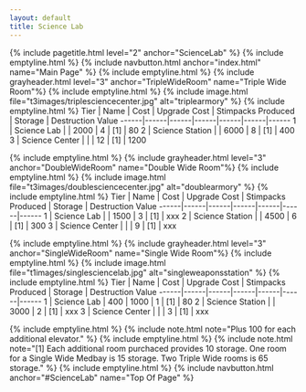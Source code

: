 ```yaml
---
layout: default
title: Science Lab
---
```

{% include pagetitle.html level="2" anchor="ScienceLab" %}
{% include emptyline.html %}
{% include navbutton.html anchor="index.html" name="Main Page" %}
{% include emptyline.html %}
{% include grayheader.html level="3" anchor="TripleWideRoom" name="Triple Wide Room"%}
{% include emptyline.html %}
{% include image.html file="t3images/triplesciencecenter.jpg" alt="triplearmory" %}
{% include emptyline.html %}
Tier | Name | Cost | Upgrade Cost | Stimpacks Produced | Storage | Destruction Value
------|------|------|------|------|------|------
1 | Science Lab | | 2000 | 4 | [1] | 80
2 | Science Station | | 6000 | 8 | [1] | 400
3 | Science Center | | | 12 | [1] | 1200

{% include emptyline.html %}
{% include grayheader.html level="3" anchor="DoubleWideRoom" name="Double Wide Room"%}
{% include emptyline.html %}
{% include image.html file="t3images/doublesciencecenter.jpg" alt="doublearmory" %}
{% include emptyline.html %}
Tier | Name | Cost | Upgrade Cost | Stimpacks Produced | Storage | Destruction Value
------|------|------|------|------|------|------
1 | Science Lab | | 1500 | 3 | [1] | xxx
2 | Science Station | | 4500 | 6 | [1] | 300
3 | Science Center | | | 9 | [1] | xxx

{% include emptyline.html %}
{% include grayheader.html level="3" anchor="SingleWideRoom" name="Single Wide Room"%}
{% include emptyline.html %}
{% include image.html file="t1images/singlesciencelab.jpg" alt="singleweaponsstation" %}
{% include emptyline.html %}
Tier | Name | Cost | Upgrade Cost | Stimpacks Produced | Storage | Destruction Value
------|------|------|------|------|------|------
1 | Science Lab | 400 | 1000 | 1 | [1] | 80
2 | Science Station | | 3000 | 2 | [1] | xxx
3 | Science Center | | | 3 | [1] | xxx

{% include emptyline.html %}
{% include note.html note="Plus 100 for each additional elevator." %}
{% include emptyline.html %}
{% include note.html note="[1] Each additional room purchaced provides 10 storage. One room for a Single Wide Medbay is 15 storage. Two Triple Wide rooms is 65 storage." %}
{% include emptyline.html %}
{% include navbutton.html anchor="#ScienceLab" name="Top Of Page" %}

